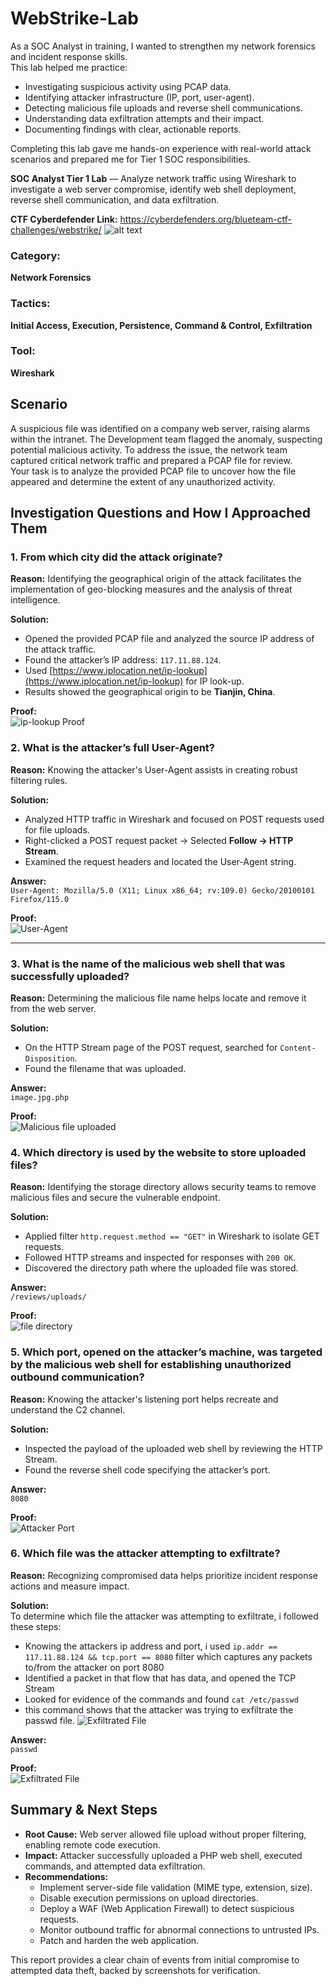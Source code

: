 # WebStrike-Lab  
As a SOC Analyst in training, I wanted to strengthen my network forensics and incident response skills.  
This lab helped me practice:
- Investigating suspicious activity using PCAP data.
- Identifying attacker infrastructure (IP, port, user-agent).
- Detecting malicious file uploads and reverse shell communications.
- Understanding data exfiltration attempts and their impact.
- Documenting findings with clear, actionable reports.

Completing this lab gave me hands-on experience with real-world attack scenarios and prepared me for Tier 1 SOC responsibilities.

**SOC Analyst Tier 1 Lab** — Analyze network traffic using Wireshark to investigate a web server compromise, identify web shell deployment, reverse shell communication, and data exfiltration.

**CTF Cyberdefender Link:** https://cyberdefenders.org/blueteam-ctf-challenges/webstrike/
![alt text](cyberdefender.PNG)

### Category:
**Network Forensics**  

### Tactics:
**Initial Access, Execution, Persistence, Command & Control, Exfiltration**  

### Tool:
**Wireshark**


## Scenario
A suspicious file was identified on a company web server, raising alarms within the intranet. The Development team flagged the anomaly, suspecting potential malicious activity. To address the issue, the network team captured critical network traffic and prepared a PCAP file for review.  
Your task is to analyze the provided PCAP file to uncover how the file appeared and determine the extent of any unauthorized activity.


## Investigation Questions and How I Approached Them

### 1. From which city did the attack originate?
**Reason:** Identifying the geographical origin of the attack facilitates the implementation of geo-blocking measures and the analysis of threat intelligence.

**Solution:**  
- Opened the provided PCAP file and analyzed the source IP address of the attack traffic.  
- Found the attacker’s IP address: `117.11.88.124`.  
- Used [https://www.iplocation.net/ip-lookup](https://www.iplocation.net/ip-lookup) for IP look-up.  
- Results showed the geographical origin to be **Tianjin, China**.

**Proof:**  
![ip-lookup Proof](assets/ip-lookup.PNG)


### 2. What is the attacker’s full User-Agent?
**Reason:** Knowing the attacker's User-Agent assists in creating robust filtering rules.

**Solution:**  
- Analyzed HTTP traffic in Wireshark and focused on POST requests used for file uploads.  
- Right-clicked a POST request packet → Selected **Follow → HTTP Stream**.  
- Examined the request headers and located the User-Agent string.

**Answer:**  
`User-Agent: Mozilla/5.0 (X11; Linux x86_64; rv:109.0) Gecko/20100101 Firefox/115.0`

**Proof:**  
![User-Agent](assets/user-agent.PNG)

---

### 3. What is the name of the malicious web shell that was successfully uploaded?
**Reason:** Determining the malicious file name helps locate and remove it from the web server.

**Solution:**  
- On the HTTP Stream page of the POST request, searched for `Content-Disposition`.  
- Found the filename that was uploaded.

**Answer:**  
`image.jpg.php`

**Proof:**  
![Malicious file uploaded](assets/content-deposition.PNG)


### 4. Which directory is used by the website to store uploaded files?
**Reason:** Identifying the storage directory allows security teams to remove malicious files and secure the vulnerable endpoint.

**Solution:**  
- Applied filter `http.request.method == "GET"` in Wireshark to isolate GET requests.  
- Followed HTTP streams and inspected for responses with `200 OK`.  
- Discovered the directory path where the uploaded file was stored.

**Answer:**  
`/reviews/uploads/`

**Proof:**  
![file directory](assets/referer.PNG)


### 5. Which port, opened on the attacker’s machine, was targeted by the malicious web shell for establishing unauthorized outbound communication?
**Reason:** Knowing the attacker's listening port helps recreate and understand the C2 channel.

**Solution:**  
- Inspected the payload of the uploaded web shell by reviewing the HTTP Stream.  
- Found the reverse shell code specifying the attacker’s port.

**Answer:**  
`8080`

**Proof:**  
![Attacker Port](assets/attacker-port.PNG)


### 6. Which file was the attacker attempting to exfiltrate?
**Reason:** Recognizing compromised data helps prioritize incident response actions and measure impact.

**Solution:**  
To determine which file the attacker was attempting to exfiltrate, i followed these steps:
- Knowing the attackers ip address and port, i used `ip.addr == 117.11.88.124 && tcp.port == 8080` filter which captures any packets to/from the attacker on port 8080
- Identified a packet in that flow that has data, and opened the TCP Stream
- Looked for evidence of the commands and found `cat /etc/passwd` 
- this command shows that the attacker was trying to exfiltrate the passwd file.
![Exfiltrated File](assets/exfiltrate-file.PNG)

**Answer:**  
`passwd`

**Proof:**  
![Exfiltrated File](assets/exfiltrate-file.PNG)


## Summary & Next Steps
- **Root Cause:** Web server allowed file upload without proper filtering, enabling remote code execution.  
- **Impact:** Attacker successfully uploaded a PHP web shell, executed commands, and attempted data exfiltration.  
- **Recommendations:**  
  - Implement server-side file validation (MIME type, extension, size).  
  - Disable execution permissions on upload directories.  
  - Deploy a WAF (Web Application Firewall) to detect suspicious requests.  
  - Monitor outbound traffic for abnormal connections to untrusted IPs.  
  - Patch and harden the web application.


This report provides a clear chain of events from initial compromise to attempted data theft, backed by screenshots for verification.
